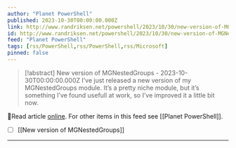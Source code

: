 ```yaml
---
author: "Planet PowerShell"
published: 2023-10-30T00:00:00.000Z
link: http://www.randriksen.net/powershell/2023/10/30/new-version-of-MGNestedGroups.html
id: http://www.randriksen.net/powershell/2023/10/30/new-version-of-MGNestedGroups
feed: "Planet PowerShell"
tags: [rss/PowerShell,rss/PowerShell,rss/Microsoft]
pinned: false
---
```

> [!abstract] New version of MGNestedGroups - 2023-10-30T00:00:00.000Z
> I’ve just released a new version of my MGNestedGroups module. It’s a pretty niche module, but it’s something I’ve found usefull at work, so I’ve improved it a little bit now.

🔗Read article [online](http://www.randriksen.net/powershell/2023/10/30/new-version-of-MGNestedGroups.html). For other items in this feed see [[Planet PowerShell]].

- [ ] [[New version of MGNestedGroups]]
- - -

